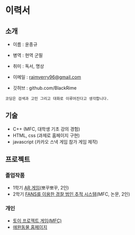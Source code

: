 # 이력서

## 소개
 - 이름 : 윤종규

 - 병역 : 현역 군필
 - 취미 : 독서, 명상

 - 이메일 : raimverry96@gmail.com
 - 깃허브 : github.com/BlackRime

```
코딩은 검색과 고민 그리고 대화로 이루어진다고 생각합니다.
```

## 기술

 - C++ (MFC, 대학생 기초 강의 경험)
 - HTML, css (과제로 홈페이지 구현)
 - javascript (카카오 스낵 게임 참가 게임 제작)

## 프로젝트

### 졸업작품
 - 1학기 [AR 게임](https://github.com/BlackRime/RESUME/blob/master/project/BBOGGU.md)(뽀꾸뽀꾸, 2인)
 - 2학기 [FANS를 이용한 경찰 범인 추적 시스템](https://github.com/BlackRime/RESUME/blob/master/project/Police.md)(MFC, 논문, 2인)

### 개인
 - [토이 프로젝트 게임(MFC)](https://github.com/BlackRime/RESUME/blob/master/project/snack.md)
 - [애완동물 홈페이지](https://github.com/BlackRime/RESUME/blob/master/project/MeongNyang.md)
